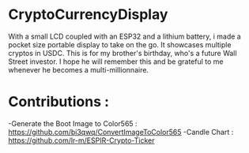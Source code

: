 # CryptoCurrencyDisplay
With a small LCD coupled with an ESP32 and a lithium battery, i made a pocket size portable display to take on the go. It showcases multiple cryptos in USDC. This is for my brother's birthday, who's a future Wall Street investor. I hope he will remember this and be grateful to me whenever he becomes a multi-millionnaire.










# Contributions :
-Generate the Boot Image to Color565 : https://github.com/bi3qwq/ConvertImageToColor565
-Candle Chart : https://github.com/lr-m/ESPIR-Crypto-Ticker
